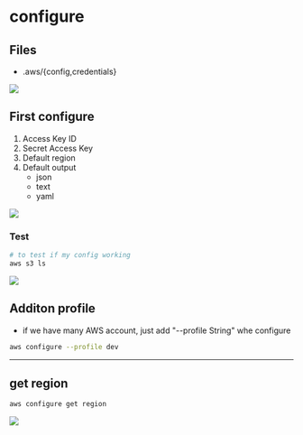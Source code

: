 # configure

## Files
* .aws/{config,credentials}

[<img src="https://i.imgur.com/hozCF1n.png">](https://i.imgur.com/hozCF1n.png)

## First configure
1) Access Key ID
2) Secret Access Key
3) Default region
4) Default output
    * json
    * text
    * yaml
    
[<img src="https://i.imgur.com/Q3u2huI.png">](https://i.imgur.com/Q3u2huI.png)

### Test
````bash
# to test if my config working
aws s3 ls
````

[<img src="https://i.imgur.com/HydpeAj.png">](https://i.imgur.com/HydpeAj.png)

## Additon profile
* if we have many AWS account, just add "--profile String" whe configure
````bash
aws configure --profile dev
````

---

## get region
````bash
aws configure get region
````
[<img src="https://i.imgur.com/nD6GH8h.png">](https://i.imgur.com/nD6GH8h.png)
